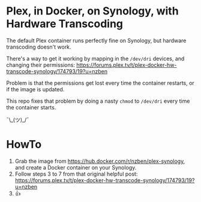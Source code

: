 # Plex, in Docker, on Synology, with Hardware Transcoding

The default Plex container runs perfectly fine on Synology, but hardware transcoding doesn't work.

There's a way to get it working by mapping in the `/dev/dri` devices, and changing their permissions: https://forums.plex.tv/t/plex-docker-hw-transcode-synology/174793/19?u=nzben

Problem is that the permissions get lost every time the container restarts, or if the image is updated.

This repo fixes that problem by doing a nasty `chmod` to `/dev/dri` every time the container starts.

¯\\\_(ツ)\_/¯

# HowTo

1. Grab the image from https://hub.docker.com/r/nzben/plex-synology, and create a Docker container on your Synology.
2. Follow steps 3 to 7 from that original helpful post: https://forums.plex.tv/t/plex-docker-hw-transcode-synology/174793/19?u=nzben
3. :thumbsup:
